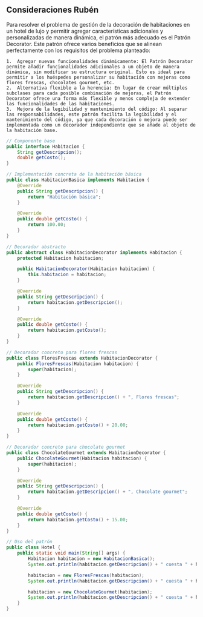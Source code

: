 ## Consideraciones Rubén
Para resolver el problema de gestión de la decoración de habitaciones en un hotel de lujo y permitir agregar características adicionales y personalizadas de manera dinámica, el patrón más adecuado es el Patrón Decorator. Este patrón ofrece varios beneficios que se alinean perfectamente con los requisitos del problema planteado:

	1.	Agregar nuevas funcionalidades dinámicamente: El Patrón Decorator permite añadir funcionalidades adicionales a un objeto de manera dinámica, sin modificar su estructura original. Esto es ideal para permitir a los huéspedes personalizar su habitación con mejoras como flores frescas, chocolates gourmet, etc.
	2.	Alternativa flexible a la herencia: En lugar de crear múltiples subclases para cada posible combinación de mejoras, el Patrón Decorator ofrece una forma más flexible y menos compleja de extender las funcionalidades de las habitaciones.
	3.	Mejora de la legibilidad y mantenimiento del código: Al separar las responsabilidades, este patrón facilita la legibilidad y el mantenimiento del código, ya que cada decoración o mejora puede ser implementada como un decorador independiente que se añade al objeto de la habitación base.

```java
// Componente base
public interface Habitacion {
    String getDescripcion();
    double getCosto();
}

// Implementación concreta de la habitación básica
public class HabitacionBasica implements Habitacion {
    @Override
    public String getDescripcion() {
        return "Habitación básica";
    }

    @Override
    public double getCosto() {
        return 100.00;
    }
}

// Decorador abstracto
public abstract class HabitacionDecorator implements Habitacion {
    protected Habitacion habitacion;

    public HabitacionDecorator(Habitacion habitacion) {
        this.habitacion = habitacion;
    }

    @Override
    public String getDescripcion() {
        return habitacion.getDescripcion();
    }

    @Override
    public double getCosto() {
        return habitacion.getCosto();
    }
}

// Decorador concreto para flores frescas
public class FloresFrescas extends HabitacionDecorator {
    public FloresFrescas(Habitacion habitacion) {
        super(habitacion);
    }

    @Override
    public String getDescripcion() {
        return habitacion.getDescripcion() + ", Flores frescas";
    }

    @Override
    public double getCosto() {
        return habitacion.getCosto() + 20.00;
    }
}

// Decorador concreto para chocolate gourmet
public class ChocolateGourmet extends HabitacionDecorator {
    public ChocolateGourmet(Habitacion habitacion) {
        super(habitacion);
    }

    @Override
    public String getDescripcion() {
        return habitacion.getDescripcion() + ", Chocolate gourmet";
    }

    @Override
    public double getCosto() {
        return habitacion.getCosto() + 15.00;
    }
}

// Uso del patrón
public class Hotel {
    public static void main(String[] args) {
        Habitacion habitacion = new HabitacionBasica();
        System.out.println(habitacion.getDescripcion() + " cuesta " + habitacion.getCosto());

        habitacion = new FloresFrescas(habitacion);
        System.out.println(habitacion.getDescripcion() + " cuesta " + habitacion.getCosto());

        habitacion = new ChocolateGourmet(habitacion);
        System.out.println(habitacion.getDescripcion() + " cuesta " + habitacion.getCosto());
    }
}       
```
